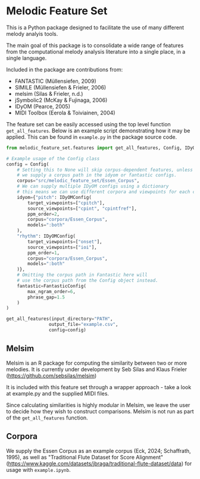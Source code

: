 # Melodic Feature Set

This is a Python package designed to facilitate the use of many different melody analyis tools. 

The main goal of this package is to consolidate a wide range of features from the computational melody analysis literature
into a single place, in a single language.

Included in the package are contributions from:
- FANTASTIC (Müllensiefen, 2009)
- SIMILE (Müllensiefen & Frieler, 2006)
- melsim (Silas & Frieler, n.d.)
- jSymbolic2 (McKay & Fujinaga, 2006)
- IDyOM (Pearce, 2005)
- MIDI Toolbox (Eerola & Toiviainen, 2004)

The feature set can be easily accessed using the top level function `get_all_features`. 
Below is an example script demonstrating how it may be applied. This can be found in `example.py` in the package source code.

```py
from melodic_feature_set.features import get_all_features, Config, IDyOMConfig, FantasticConfig

# Example usage of the Config class
config = Config(
    # Setting this to None will skip corpus-dependent features, unless
    # we supply a corpus path in the idyom or fantastic configs.
    corpus="src/melodic_feature_set/Essen_Corpus",
    # We can supply multiple IDyOM configs using a dictionary
    # this means we can use different corpora and viewpoints for each config
    idyom={"pitch": IDyOMConfig(
        target_viewpoints=["cpitch"],
        source_viewpoints=["cpint", "cpintfref"],
        ppm_order=2,
        corpus="corpora/Essen_Corpus",
        models=":both"
    ),
    "rhythm": IDyOMConfig(
        target_viewpoints=["onset"],
        source_viewpoints=["ioi"],
        ppm_order=1,
        corpus="corpora/Essen_Corpus",
        models=":both"
    )},
    # Omitting the corpus path in Fantastic here will
    # use the corpus path from the Config object instead.
    fantastic=FantasticConfig(
        max_ngram_order=6,
        phrase_gap=1.5
    )
)

get_all_features(input_directory="PATH",
                output_file="example.csv",
                config=config)
```

## Melsim

Melsim is an R package for computing the similarity between two or more melodies. It is currently under development by Seb Silas and Klaus Frieler (https://github.com/sebsilas/melsim)

It is included with this feature set through a wrapper approach - take a look at example.py and the supplied MIDI files.

Since calculating similarities is highly modular in Melsim, we leave the user to decide how they wish to construct comparisons. Melsim is not run as part of the `get_all_features` function.

## Corpora

We supply the Essen Corpus as an example corpus (Eck, 2024; Schaffrath, 1995), as well as 
"Traditional Flute Dataset for Score Alignment" (https://www.kaggle.com/datasets/jbraga/traditional-flute-dataset/data) for usage with `example.ipynb`.